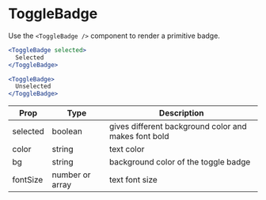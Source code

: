 
# ToggleBadge

Use the `<ToggleBadge />` component to render a primitive badge.

```.jsx
<ToggleBadge selected>
  Selected
</ToggleBadge>

<ToggleBadge>
  Unselected
</ToggleBadge>
```

Prop | Type | Description
---|---|---
selected | boolean | gives different background color and makes font bold
color | string | text color
bg | string | background color of the toggle badge
fontSize | number or array | text font size
